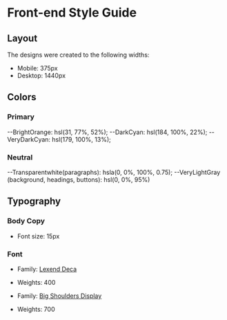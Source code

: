 # Front-end Style Guide

## Layout

The designs were created to the following widths:

- Mobile: 375px
- Desktop: 1440px

## Colors

### Primary

--BrightOrange: hsl(31, 77%, 52%);
--DarkCyan: hsl(184, 100%, 22%);
--VeryDarkCyan: hsl(179, 100%, 13%);

### Neutral

--Transparentwhite(paragraphs): hsla(0, 0%, 100%, 0.75);
--VeryLightGray (background, headings, buttons): hsl(0, 0%, 95%)

## Typography

### Body Copy

- Font size: 15px

### Font

- Family: [Lexend Deca](https://fonts.google.com/specimen/Lexend+Deca)
- Weights: 400

- Family: [Big Shoulders Display](https://fonts.google.com/specimen/Big+Shoulders+Display)
- Weights: 700
